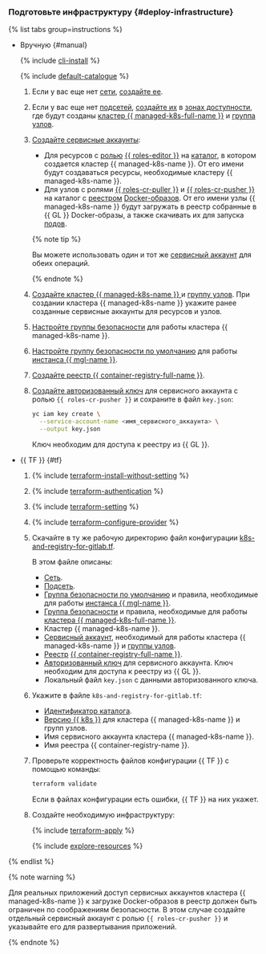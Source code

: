 ### Подготовьте инфраструктуру {#deploy-infrastructure}

{% list tabs group=instructions %}

- Вручную {#manual}

  {% include [cli-install](../../_includes/cli-install.md) %}

  {% include [default-catalogue](../../_includes/default-catalogue.md) %}

  1. Если у вас еще нет [сети](../../vpc/concepts/network.md#network), [создайте ее](../../vpc/operations/network-create.md).
  1. Если у вас еще нет [подсетей](../../vpc/concepts/network.md#subnet), [создайте их](../../vpc/operations/subnet-create.md) в [зонах доступности](../../overview/concepts/geo-scope.md), где будут созданы [кластер {{ managed-k8s-full-name }}](../../managed-kubernetes/concepts/index.md#kubernetes-cluster) и [группа узлов](../../managed-kubernetes/concepts/index.md#node-group).
  1. [Создайте сервисные аккаунты](../../iam/operations/sa/create.md):
     * Для ресурсов с [ролью](../../iam/concepts/access-control/roles.md) [{{ roles-editor }}](../../resource-manager/security/index.md#roles-list) на [каталог](../../resource-manager/concepts/resources-hierarchy.md#folder), в котором создается кластер {{ managed-k8s-name }}. От его имени будут создаваться ресурсы, необходимые кластеру {{ managed-k8s-name }}.
     * Для узлов с ролями [{{ roles-cr-puller }}](../../iam/concepts/access-control/roles.md#cr-images-puller) и [{{ roles-cr-pusher }}](../../iam/concepts/access-control/roles.md#cr-images-pusher) на каталог с [реестром](../../container-registry/concepts/registry.md) [Docker-образов](../../container-registry/concepts/docker-image.md). От его имени узлы {{ managed-k8s-name }} будут загружать в реестр собранные в {{ GL }} Docker-образы, а также скачивать их для запуска [подов](../../managed-kubernetes/concepts/index.md#pod).

     {% note tip %}

     Вы можете использовать один и тот же [сервисный аккаунт](../../iam/concepts/users/service-accounts.md) для обеих операций.

     {% endnote %}

  1. [Создайте кластер {{ managed-k8s-name }} ](../../managed-kubernetes/operations/kubernetes-cluster/kubernetes-cluster-create.md#kubernetes-cluster-create) и [группу узлов](../../managed-kubernetes/operations/node-group/node-group-create.md). При создании кластера {{ managed-k8s-name }} укажите ранее созданные сервисные аккаунты для ресурсов и узлов.
  1. [Настройте группы безопасности](../../managed-kubernetes/operations/connect/security-groups.md) для работы кластера {{ managed-k8s-name }}.
  1. [Настройте группу безопасности по умолчанию](../../managed-gitlab/operations/connect.md) для работы [инстанса {{ mgl-name }}](../../managed-gitlab/concepts/index.md#instance).
  1. [Создайте реестр {{ container-registry-full-name }}](../../container-registry/operations/registry/registry-create.md).
  1. [Создайте авторизованный ключ](../../iam/operations/authorized-key/create.md) для сервисного аккаунта с ролью `{{ roles-cr-pusher }}` и сохраните в файл `key.json`:

     ```bash
     yc iam key create \
       --service-account-name <имя_сервисного_аккаунта> \
       --output key.json
     ```

     Ключ необходим для доступа к реестру из {{ GL }}.

- {{ TF }} {#tf}

  1. {% include [terraform-install-without-setting](../../_includes/mdb/terraform/install-without-setting.md) %}
  1. {% include [terraform-authentication](../../_includes/mdb/terraform/authentication.md) %}
  1. {% include [terraform-setting](../../_includes/mdb/terraform/setting.md) %}
  1. {% include [terraform-configure-provider](../../_includes/mdb/terraform/configure-provider.md) %}

  1. Скачайте в ту же рабочую директорию файл конфигурации [k8s-and-registry-for-gitlab.tf](https://github.com/yandex-cloud/examples/blob/master/tutorials/terraform/managed-kubernetes/k8s-and-registry-for-gitlab.tf).

     В этом файле описаны:
     * [Сеть](../../vpc/concepts/network.md#network).
     * [Подсеть](../../vpc/concepts/network.md#subnet).
     * [Группа безопасности по умолчанию](../../vpc/concepts/security-groups.md) и правила, необходимые для работы [инстанса {{ mgl-name }}](../../managed-gitlab/concepts/index.md#instance).
     * [Группа безопасности](../../vpc/concepts/security-groups.md) и правила, необходимые для работы [кластера {{ managed-k8s-full-name }}](../../managed-kubernetes/concepts/index.md#kubernetes-cluster).
     * Кластер {{ managed-k8s-name }}.
     * [Сервисный аккаунт](../../iam/concepts/users/service-accounts.md), необходимый для работы кластера {{ managed-k8s-name }} и [группы узлов](../../managed-kubernetes/concepts/index.md#node-group).
     * [Реестр](../../container-registry/concepts/registry.md) [{{ container-registry-full-name }}](../../container-registry/).
     * [Авторизованный ключ](../../iam/concepts/authorization/key.md) для сервисного аккаунта. Ключ необходим для доступа к реестру из {{ GL }}.
     * Локальный файл `key.json` с данными авторизованного ключа.
  1. Укажите в файле `k8s-and-registry-for-gitlab.tf`:
     * [Идентификатор каталога](../../resource-manager/operations/folder/get-id.md).
     * [Версию {{ k8s }}](../../managed-kubernetes/concepts/release-channels-and-updates.md) для кластера {{ managed-k8s-name }} и групп узлов.
     * Имя сервисного аккаунта кластера {{ managed-k8s-name }}.
     * Имя реестра {{ container-registry-name }}.
  1. Проверьте корректность файлов конфигурации {{ TF }} с помощью команды:

     ```bash
     terraform validate
     ```

     Если в файлах конфигурации есть ошибки, {{ TF }} на них укажет.
  1. Создайте необходимую инфраструктуру:

     {% include [terraform-apply](../../_includes/mdb/terraform/apply.md) %}

     {% include [explore-resources](../../_includes/mdb/terraform/explore-resources.md) %}

{% endlist %}

{% note warning %}

Для реальных приложений доступ сервисных аккаунтов кластера {{ managed-k8s-name }} к загрузке Docker-образов в реестр должен быть ограничен по соображениям безопасности. В этом случае создайте отдельный сервисный аккаунт с ролью `{{ roles-cr-pusher }}` и указывайте его для развертывания приложений.

{% endnote %}